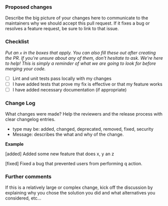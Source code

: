 ### Proposed changes
Describe the big picture of your changes here to communicate to the maintainers why we should accept this pull
request. If it fixes a bug or resolves a feature request, be sure to link to that issue.

### Checklist
_Put an `x` in the boxes that apply. You can also fill these out after creating the PR. If you're unsure
about any of them, don't hesitate to ask. We're here to help! This is simply a reminder of what we
are going to look for before merging your code._
- [ ] Lint and unit tests pass locally with my changes
- [ ] I have added tests that prove my fix is effective or that my feature works
- [ ] I have added necessary documentation (if appropriate)

### Change Log
What changes were made? Help the reviewers and the release process with clear changelog entries.
 - type may be: added, changed, deprecated, removed, fixed, security
 - Message: describes the what and why of the change. 

**Example**

[added] Added some new feature that does x, y an z

[fixed] Fixed a bug that prevented users from performing q action.

### Further comments
If this is a relatively large or complex change, kick off the discussion by explaining why you chose
the solution you did and what alternatives you considered, etc...
